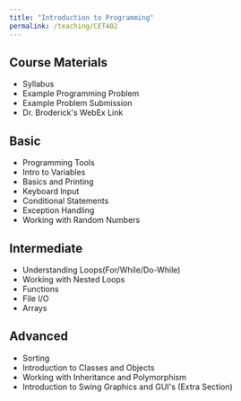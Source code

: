 ```yaml
---
title: "Introduction to Programming"
permalink: /teaching/CET402
---
```



## Course Materials
* Syllabus
* Example Programming Problem
* Example Problem Submission
* Dr. Broderick's WebEx Link

## Basic
* Programming Tools
* Intro to Variables
* Basics and Printing
* Keyboard Input
* Conditional Statements
* Exception Handling
* Working with Random Numbers

## Intermediate
* Understanding Loops(For/While/Do-While)
* Working with Nested Loops
* Functions
* File I/O
* Arrays

## Advanced
* Sorting
* Introduction to Classes and Objects
* Working with Inheritance and Polymorphism
* Introduction to Swing Graphics and GUI's (Extra Section)